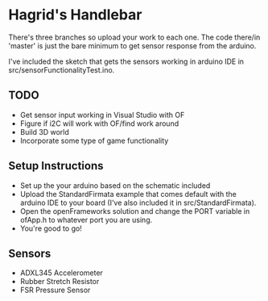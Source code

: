 # Hagrid's Handlebar

There's three branches so upload your work to each one. The code there/in 'master' is just the bare minimum to get sensor response from the arduino. 

I've included the sketch that gets the sensors working in arduino IDE in src/sensorFunctionalityTest.ino.

## TODO
- Get sensor input working in Visual Studio with OF
- Figure if i2C will work with OF/find work around
- Build 3D world
- Incorporate some type of game functionality

## Setup Instructions

- Set up the your arduino based on the schematic included
- Upload the StandardFirmata example that comes default with the arduino IDE to your board (I've also included it in src/StandardFirmata).
- Open the openFrameworks solution and change the PORT variable in ofApp.h to whatever port you are using.
- You're good to go!

## Sensors

- ADXL345 Accelerometer
- Rubber Stretch Resistor
- FSR Pressure Sensor
